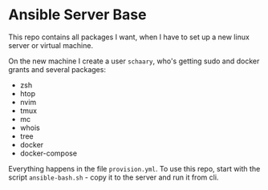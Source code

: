 # Ansible Server Base

This repo contains all packages I want, when I have to set up a new linux
server or virtual machine. 

On the new machine I create a user `schaary`, who's getting sudo and docker
grants and several packages:

- zsh
- htop
- nvim
- tmux
- mc 
- whois
- tree
- docker
- docker-compose

Everything happens in the file `provision.yml`. To use this repo, start with
the script `ansible-bash.sh` - copy it to the server and run it from cli.
